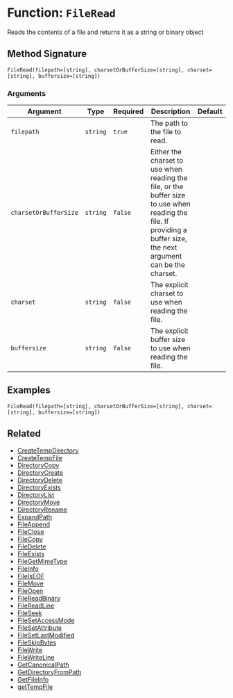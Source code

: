 [comment]: # (Note: This documentation is generated dynamically in the build process.  To modify the contents, change the javadoc on the _invoke method of the BIF class)

# Function: `FileRead`

Reads the contents of a file and returns it as a string or binary object

## Method Signature

```
FileRead(filepath=[string], charsetOrBufferSize=[string], charset=[string], buffersize=[string])
```

### Arguments


| Argument | Type | Required | Description | Default |
|----------|------|----------|-------------|---------|
| `filepath` | `string` | `true` | The path to the file to read. |  |
| `charsetOrBufferSize` | `string` | `false` | Either the charset to use when reading the file, or the buffer size to use when reading the file. If providing a buffer size, the next argument can be the charset. |  |
| `charset` | `string` | `false` | The explicit charset to use when reading the file. |  |
| `buffersize` | `string` | `false` | The explicit buffer size to use when reading the file. |  |

## Examples

```
FileRead(filepath=[string], charsetOrBufferSize=[string], charset=[string], buffersize=[string])
```

## Related

  * [CreateTempDirectory](./CreateTempDirectory.md)
  * [CreateTempFile](./CreateTempFile.md)
  * [DirectoryCopy](./DirectoryCopy.md)
  * [DirectoryCreate](./DirectoryCreate.md)
  * [DirectoryDelete](./DirectoryDelete.md)
  * [DirectoryExists](./DirectoryExists.md)
  * [DirectoryList](./DirectoryList.md)
  * [DirectoryMove](./DirectoryMove.md)
  * [DirectoryRename](./DirectoryRename.md)
  * [ExpandPath](./ExpandPath.md)
  * [FileAppend](./FileAppend.md)
  * [FileClose](./FileClose.md)
  * [FileCopy](./FileCopy.md)
  * [FileDelete](./FileDelete.md)
  * [FileExists](./FileExists.md)
  * [FileGetMimeType](./FileGetMimeType.md)
  * [FileInfo](./FileInfo.md)
  * [FileIsEOF](./FileIsEOF.md)
  * [FileMove](./FileMove.md)
  * [FileOpen](./FileOpen.md)
  * [FileReadBinary](./FileReadBinary.md)
  * [FileReadLine](./FileReadLine.md)
  * [FileSeek](./FileSeek.md)
  * [FileSetAccessMode](./FileSetAccessMode.md)
  * [FileSetAttribute](./FileSetAttribute.md)
  * [FileSetLastModified](./FileSetLastModified.md)
  * [FileSkipBytes](./FileSkipBytes.md)
  * [FileWrite](./FileWrite.md)
  * [FileWriteLine](./FileWriteLine.md)
  * [GetCanonicalPath](./GetCanonicalPath.md)
  * [GetDirectoryFromPath](./GetDirectoryFromPath.md)
  * [GetFileInfo](./GetFileInfo.md)
  * [getTempFile](./getTempFile.md)
